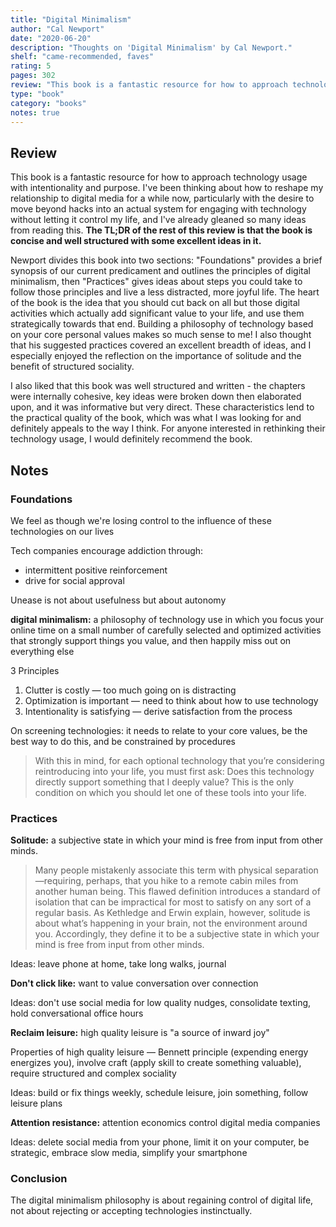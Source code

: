 ```yaml
---
title: "Digital Minimalism"
author: "Cal Newport"
date: "2020-06-20"
description: "Thoughts on 'Digital Minimalism' by Cal Newport."
shelf: "came-recommended, faves"
rating: 5
pages: 302
review: "This book is a fantastic resource for how to approach technology usage with intentionality and purpose. I've been thinking about how to reshape my relationship to digital media for a while now, particularly with the desire to move beyond hacks into an actual system for engaging with technology without letting it control my life, and I've already gleaned so many ideas from reading this. <b>The TL;DR of the rest of this review is that the book is concise and well structured with some excellent ideas in it.</b><br/><br/>Newport divides this book into two sections: 'Foundations' provides a brief synopsis of our current predicament and outlines the principles of digital minimalism, then 'Practices' gives ideas about steps you could take to follow those principles and live a less distracted, more joyful life. The heart of the book is the idea that you should cut back on all but those digital activities which actually add significant value to your life, and use them strategically towards that end. Building a philosophy of technology based on your core personal values makes so much sense to me! I also thought that his suggested practices covered an excellent breadth of ideas, and I especially enjoyed the reflection on the importance of solitude and the benefit of structured sociality.<br/><br/>I also liked that this book was well structured and written - the chapters were internally cohesive, key ideas were broken down then elaborated upon, and it was informative but very direct. These characteristics lend to the practical quality of the book, which was what I was looking for and definitely appeals to the way I think. For anyone interested in rethinking their technology usage, I would definitely recommend the book."
type: "book"
category: "books"
notes: true
---
```


## Review

This book is a fantastic resource for how to approach technology usage with intentionality and purpose. I've been thinking about how to reshape my relationship to digital media for a while now, particularly with the desire to move beyond hacks into an actual system for engaging with technology without letting it control my life, and I've already gleaned so many ideas from reading this. <b>The TL;DR of the rest of this review is that the book is concise and well structured with some excellent ideas in it.</b>

Newport divides this book into two sections: "Foundations" provides a brief synopsis of our current predicament and outlines the principles of digital minimalism, then "Practices" gives ideas about steps you could take to follow those principles and live a less distracted, more joyful life. The heart of the book is the idea that you should cut back on all but those digital activities which actually add significant value to your life, and use them strategically towards that end. Building a philosophy of technology based on your core personal values makes so much sense to me! I also thought that his suggested practices covered an excellent breadth of ideas, and I especially enjoyed the reflection on the importance of solitude and the benefit of structured sociality.

I also liked that this book was well structured and written - the chapters were internally cohesive, key ideas were broken down then elaborated upon, and it was informative but very direct. These characteristics lend to the practical quality of the book, which was what I was looking for and definitely appeals to the way I think. For anyone interested in rethinking their technology usage, I would definitely recommend the book.

## Notes

### Foundations

We feel as though we're losing control to the influence of these technologies on our lives

Tech companies encourage addiction through:

- intermittent positive reinforcement
- drive for social approval

Unease is not about usefulness but about autonomy

**digital minimalism:** a philosophy of technology use in which you focus your online time on a small number of carefully selected and optimized activities that strongly support things you value, and then happily miss out on everything else

3 Principles

1. Clutter is costly — too much going on is distracting
2. Optimization is important — need to think about how to use technology
3. Intentionality is satisfying — derive satisfaction from the process

On screening technologies: it needs to relate to your core values, be the best way to do this, and be constrained by procedures

> With this in mind, for each optional technology that you’re considering reintroducing into your life, you must first ask: Does this technology directly support something that I deeply value? This is the only condition on which you should let one of these tools into your life.

### Practices

**Solitude:** a subjective state in which your mind is free from input from other minds.

> Many people mistakenly associate this term with physical separation—requiring, perhaps, that you hike to a remote cabin miles from another human being. This flawed definition introduces a standard of isolation that can be impractical for most to satisfy on any sort of a regular basis. As Kethledge and Erwin explain, however, solitude is about what’s happening in your brain, not the environment around you. Accordingly, they define it to be a subjective state in which your mind is free from input from other minds.

Ideas: leave phone at home, take long walks, journal

**Don't click like:** want to value conversation over connection

Ideas: don't use social media for low quality nudges, consolidate texting, hold conversational office hours

**Reclaim leisure:** high quality leisure is "a source of inward joy"

Properties of high quality leisure — Bennett principle (expending energy energizes you), involve craft (apply skill to create something valuable), require structured and complex sociality

Ideas: build or fix things weekly, schedule leisure, join something, follow leisure plans

**Attention resistance:** attention economics control digital media companies

Ideas: delete social media from your phone, limit it on your computer, be strategic, embrace slow media, simplify your smartphone

### Conclusion

The digital minimalism philosophy is about regaining control of digital life, not about rejecting or accepting technologies instinctually.
